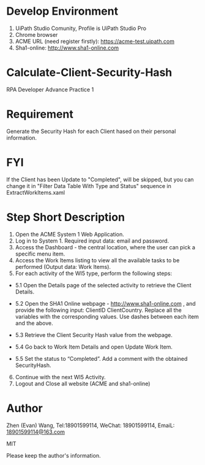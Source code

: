 # Develop Environment
1. UiPath Studio Comunity, Profile is UiPath Studio Pro
2. Chrome browser
3. ACME URL (need register firstly): https://acme-test.uipath.com
4. Sha1-online: http://www.sha1-online.com

# Calculate-Client-Security-Hash
RPA Developer Advance Practice 1

# Requirement
Generate the Security Hash for each Client hased on their personal information.

# FYI
If the Client has been Update to "Completed", will be skipped, but you can change it in "Filter Data Table With Type and Status" sequence in ExtractWorkItems.xaml

# Step Short Description
1. Open the ACME System 1 Web Application.
2. Log in to System 1. Required input data: email and password.
3. Access the Dashboard - the central location, where the user can pick a specific menu item.
4. Access the Work Items listing to view all the available tasks to be performed (Output data: Work Items).
5. For each activity of the WI5 type, perform the following steps:
- 5.1 Open the Details page of the selected activity to retrieve the Client Details.
  
- 5.2 Open the SHA1 Online webpage - http://www.sha1-online.com , and provide the following input: ClientID ClientCountry. Replace all the variables with                  the corresponding values. Use dashes between each item and the above.
  
- 5.3 Retrieve the Client Security Hash value from the webpage. 
  
- 5.4 Go back to Work Item Details and open Update Work Item.
  
- 5.5 Set the status to “Completed”. Add a comment with the obtained SecurityHash.
  
6. Continue with the next WI5 Activity.
7. Logout and Close all website (ACME and sha1-online)


# Author
Zhen (Evan) Wang, Tel:18901599114, WeChat: 18901599114, EmaiL: 18901599114@163.com

MIT

Please keep the author's information.
